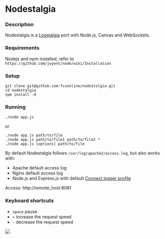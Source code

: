 Nodestalgia
===

### Description
Nodestalgia is a [Logstalgia](http://code.google.com/p/logstalgia/) port with Node.js, Canvas and WebSockets.

### Requirements
Nodejs and npm installed, refer to `https://github.com/joyent/node/wiki/Installation`

### Setup
    git clone git@github.com:fcsonline/nodestalgia.git
    cd nodestalgia
    npm install -d

### Running

    ./node app.js
or

    ./node app.js path/to/file
    ./node app.js path/to/file1 path/to/file2 *
    ./node app.js [options] path/to/file

By default Nodestalgia follows `/var/log/apache2/access.log`, but also works with:
* Apache default access log
* Nginx default access log
* Node.js and Express.js with default [Connect logger profile](http://www.senchalabs.org/connect/logger.html)

Access:
    http://remote_host:8081

### Keyboard shortcuts
* `space` pause
* `+` increase the request speed
* `-` decrease the request speed

![](http://fcsonline.github.com/nodestalgia/images/screenshot2.png)

